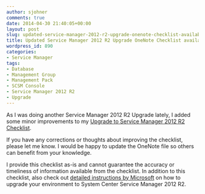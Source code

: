 ```yaml
---
author: sjohner
comments: true
date: 2014-04-30 21:40:05+00:00
layout: post
slug: updated-service-manager-2012-r2-upgrade-onenote-checklist-available
title: Updated Service Manager 2012 R2 Upgrade OneNote Checklist available
wordpress_id: 890
categories:
- Service Manager
tags:
- Database
- Management Group
- Management Pack
- SCSM Console
- Service Manager 2012 R2
- Upgrade
---
```


As I was doing another Service Manager 2012 R2 Upgrade lately, I added some minor improvements to my [Upgrade to Service Manager 2012 R2 Checklist](/images/Upgrade-to-Service-Manager-2012-R2-Checklist.one).

If you have any corrections or thoughts about improving the checklist, please let me know. I would be happy to update the OneNote file so others can benefit from your knowledge.

I provide this checklist as-is and cannot guarantee the accuracy or timeliness of information available from the checklist. In addition to this checklist, also check out [detailed instructions by Microsoft](http://technet.microsoft.com/en-us/library/dn520902.aspx) on how to upgrade your environment to System Center Service Manager 2012 R2.
